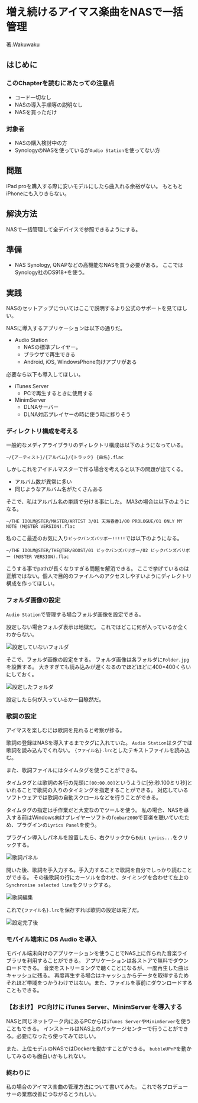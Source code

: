 # 増え続けるアイマス楽曲をNASで一括管理
<p class="right">著:Wakuwaku</p>

## はじめに

### このChapterを読むにあたっての注意点

- コード一切なし
- NASの導入手順等の説明なし
- NASを買っただけ

### 対象者

- NASの購入検討中の方
- SynologyのNASを使っているが`Audio Station`を使ってない方

## 問題

iPad proを購入する際に安いモデルにしたら曲入れる余裕がない。
もともとiPhoneにも入りきらない。

## 解決方法

NASで一括管理して全デバイスで参照できるようにする。

## 準備

- NAS
  Synology, QNAPなどの高機能なNASを買う必要がある。
  ここではSynology社のDS918+を使う。

## 実践

NASのセットアップについてはここで説明するより公式のサポートを見てほしい。

NASに導入するアプリケーションは以下の通りだ。

- Audio Station
  - NASの標準プレイヤー。
  - ブラウザで再生できる
  - Android, iOS, WindowsPhone向けアプリがある

必要なら以下も導入してほしい。

- iTunes Server
  - PCで再生するときに使用する
- MinimServer
  - DLNAサーバー
  - DLNA対応プレイヤーの時に使う時に捗りそう

### ディレクトリ構成を考える

一般的なメディアライブラリのディレクトリ構成は以下のようになっている。

`~/{アーティスト}/{アルバム}/{トラック} {曲名}.flac`

しかしこれをアイドルマスターで作る場合を考えると以下の問題が出てくる。

- アルバム数が異常に多い
- 同じようなアルバム名がたくさんある

そこで、私はアルバム名の単語で分ける事にした。
MA3の場合は以下のようになる。

`~/THE IDOLM@STER/MASTER/ARTIST 3/01 天海春香1/00 PROLOGUE/01 ONLY MY NOTE (M@STER VERSION).flac`

私のここ最近のお気に入り`ビックバンズバリボー!!!!!`では以下のようになる。

`~/THE IDOLM@STER/THE@TER/BOOST/01 ビックバンズバリボー/02 ビックバンズバリボー (M@STER VERSION).flac`

こうする事でpathが長くなりすぎる問題を解消できる。
ここで挙げているのは正解ではない。個人で目的のファイルへのアクセスしやすいようにディレクトリ構成を作ってほしい。

### フォルダ画像の設定

`Audio Station`で管理する場合フォルダ画像を設定できる。

設定しない場合フォルダ表示は地獄だ。
これではどこに何が入っているか全くわからない。

![設定していないフォルダ](./images/wakuwakup/01.jpg)

そこで、フォルダ画像の設定をする。
フォルダ画像は各フォルダに`Folder.jpg`を設置する。
大きすぎても読み込みが遅くなるのでほどほどに400×400くらいにしておく。

![設定したフォルダ](./images/wakuwakup/02.jpg)

設定したら何が入っているか一目瞭然だ。

### 歌詞の設定

アイマスを楽しむには歌詞を見れると考察が捗る。

歌詞の登録はNASを導入するまでタグに入れていた。
`Audio Station`はタグでは歌詞を読み込んでくれない。
`{ファイル名}.lrc`としたテキストファイルを読み込む。

また、歌詞ファイルにはタイムタグを使うことができる。

タイムタグとは歌詞の各行の先頭に`[00:00.00]`というように[分:秒.100ミリ秒]といれることで歌詞の入りのタイミングを指定することができる。
対応しているソフトウェアでは歌詞の自動スクロールなどを行うことができる。

タイムタグの指定は手作業だと大変なのでツールを使う。
私の場合、NASを導入する前はWindows向けプレイヤーソフトの`foobar2000`で音楽を聴いていたため、プラグインの`Lyrics Panel`を使う。

プラグイン導入しパネルを設置したら、右クリックから`Edit Lyrics...`をクリックする。

![歌詞パネル](./images/wakuwakup/03.jpg)

開いた後、歌詞を手入力する。手入力することで歌詞を自分でしっかり読むことができる。
その後歌詞の行にカーソルを合わせ、タイミングを合わせて左上の`Synchronise selected line`をクリックする。

![歌詞編集](./images/wakuwakup/04.jpg)

これで`{ファイル名}.lrc`を保存すれば歌詞の設定は完了だ。

![設定完了後](./images/wakuwakup/05.jpg)

### モバイル端末に DS Audio を導入

モバイル端末向けのアプリケーションを使うことでNAS上に作られた音楽ライブラリを利用することができる。
アプリケーションは各ストアで無料でダウンロードできる。
音楽をストリーミングで聴くことになるが、一度再生した曲はキャッシュに残る。
再度再生する場合はキャッシュからデータを取得するためそれほど帯域をつかうわけではない。また、ファイルを事前にダウンロードすることもできる。

### 【おまけ】 PC向けに iTunes Server、MinimServer を導入する

NASと同じネットワーク内にあるPCからは`iTunes Server`や`MinimServer`を使うこともできる。
インストールはNAS上のパッケージセンターで行うことができる。必要になったら使ってみてほしい。

また、上位モデルのNASではDockerを動かすことができる。
`bubbleUPnP`を動かしてみるのも面白いかもしれない。

### 終わりに

私の場合のアイマス楽曲の管理方法について書いてみた。
これで各プロデューサーの業務改善につながるとうれしい。